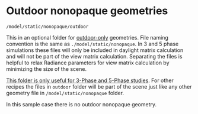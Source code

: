 # Outdoor nonopaque geometries

`/model/static/nonopaque/outdoor`

This in an optional folder for <u>outdoor-only</u> geometries. File naming convention is
the same as `./model/static/nonopaque`. In 3 and 5 phase simulations these files will
only be included in daylight matrix calculation and will not be part of the view matrix
calculation. Separating the files is helpful to relax Radiance parameters for view matrix
calculation by minimizing the size of the scene.

<u>This folder is only useful for 3-Phase and 5-Phase studies</u>. For other recipes the
files in `outdoor` folder will be part of the scene just like any other geometry file in
`/model/static/nonopaque` folder.

In this sample case there is no outdoor nonopaque geometry.
